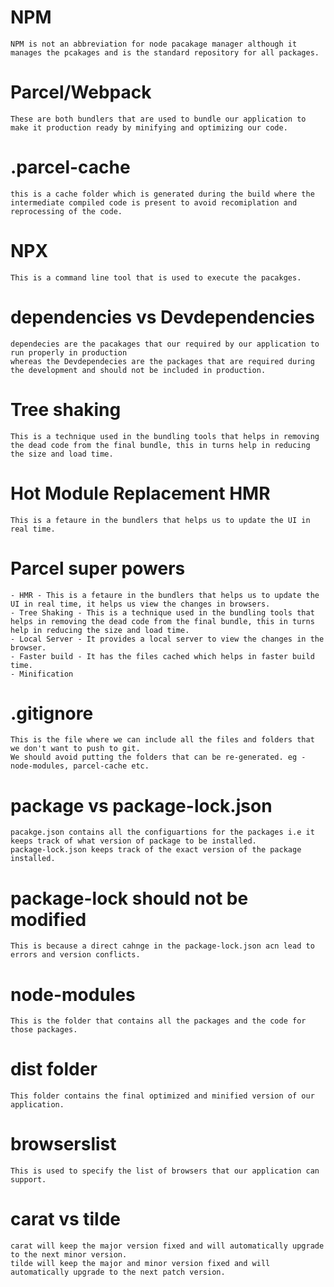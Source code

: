 # NPM 
    NPM is not an abbreviation for node pacakage manager although it manages the pcakages and is the standard repository for all packages.

# Parcel/Webpack 
    These are both bundlers that are used to bundle our application to make it production ready by minifying and optimizing our code.

# .parcel-cache 
    this is a cache folder which is generated during the build where the intermediate compiled code is present to avoid recomiplation and reprocessing of the code.

# NPX 
    This is a command line tool that is used to execute the pacakges.

# dependencies vs Devdependencies
    dependecies are the pacakages that our required by our application to run properly in production
    whereas the Devdependecies are the packages that are required during the development and should not be included in production.

# Tree shaking
    This is a technique used in the bundling tools that helps in removing the dead code from the final bundle, this in turns help in reducing the size and load time.

# Hot Module Replacement HMR
    This is a fetaure in the bundlers that helps us to update the UI in real time.

# Parcel super powers
    - HMR - This is a fetaure in the bundlers that helps us to update the UI in real time, it helps us view the changes in browsers.
    - Tree Shaking - This is a technique used in the bundling tools that helps in removing the dead code from the final bundle, this in turns help in reducing the size and load time.
    - Local Server - It provides a local server to view the changes in the browser.
    - Faster build - It has the files cached which helps in faster build time.
    - Minification

# .gitignore 
    This is the file where we can include all the files and folders that we don't want to push to git.
    We should avoid putting the folders that can be re-generated. eg - node-modules, parcel-cache etc.

# package vs package-lock.json
    pacakge.json contains all the configuartions for the packages i.e it keeps track of what version of package to be installed.
    package-lock.json keeps track of the exact version of the package installed.

# package-lock should not be modified 
    This is because a direct cahnge in the package-lock.json acn lead to errors and version conflicts.

# node-modules
    This is the folder that contains all the packages and the code for those packages.

# dist folder 
    This folder contains the final optimized and minified version of our application.

# browserslist
    This is used to specify the list of browsers that our application can support.

# carat vs tilde
    carat will keep the major version fixed and will automatically upgrade to the next minor version.
    tilde will keep the major and minor version fixed and will automatically upgrade to the next patch version.